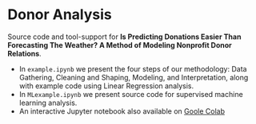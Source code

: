 # Donor Analysis
Source code and tool-support for **Is Predicting Donations Easier Than Forecasting The Weather? A Method of Modeling Nonprofit Donor Relations**.

- In `example.ipynb` we present the four steps of our methodology: Data Gathering, Cleaning and Shaping, Modeling, and Interpretation, along with example code using Linear Regression analysis.
- In `MLexample.ipynb` we present source code for supervised machine learning analysis.
- An interactive Jupyter notebook also available on [Goole Colab](https://colab.research.google.com/drive/1Y-tbkBdAd53IuOcrQ5NbrgGuAiPi29Zr#scrollTo=2VWZy1e-guJd)

